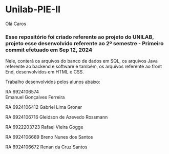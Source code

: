 # Unilab-PIE-II

Olá Caros 

### Esse repositório foi criado referente ao projeto do UNILAB, projeto esse desenvolvido referente ao 2º semestre - Primeiro commit efetuado em  Sep 12, 2024

Nele, conterá os arquivos do banco de dados em SQL, os arquivos Java referente ao backend e software e também, os arquivos referente ao front End, desenvolvidos em HTML e CSS.

Trabalho desenvolvidos pelos alunos abaixo:

RA 6924106574  
Emanuel Gonçalves Ferreira

RA 6924106412
Gabriel Lima Groner

RA 6924106716
Gleidson de Azevedo Rossmann

RA 6922203723
Rafael Vieira Gogge

RA 6924106689
Breno Nunes dos Santos

RA 6924106672
Renan da Cruz Santos

###




